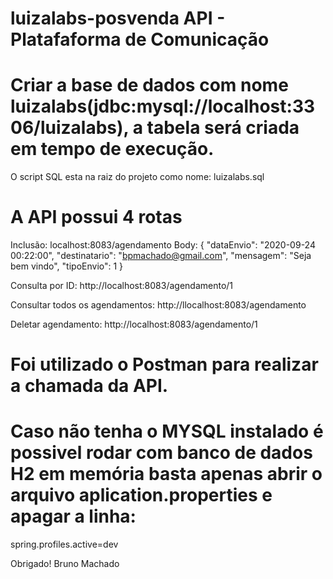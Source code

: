 # luizalabs-posvenda API - Platafaforma de Comunicação

# Criar a base de dados com nome luizalabs(jdbc:mysql://localhost:3306/luizalabs), a tabela será criada em tempo de execução.
O script SQL esta na raiz do projeto como nome: luizalabs.sql

# A API possui 4 rotas

Inclusão: localhost:8083/agendamento
Body:
{
    "dataEnvio": "2020-09-24 00:22:00",
    "destinatario": "bpmachado@gmail.com",
    "mensagem": "Seja bem vindo",
    "tipoEnvio": 1
}

Consulta por ID:
http://localhost:8083/agendamento/1

Consultar todos os agendamentos:
http://llocalhost:8083/agendamento

Deletar agendamento:
http://localhost:8083/agendamento/1

# Foi utilizado o Postman para realizar a chamada da API.

# Caso não tenha o MYSQL instalado é possivel rodar com banco de dados H2 em memória basta apenas  abrir o arquivo aplication.properties e apagar a linha:
spring.profiles.active=dev

Obrigado!
Bruno Machado
